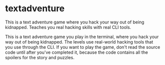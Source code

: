 # textadventure
This is a text adventure game where you hack your way out of being kidnapped. Teaches you real hacking skills with real CLI tools.

This is a text adventure game you play in the terminal, where you hack your way out of being kidnapped. The levels use real-world hacking tools that you use through the CLI. If you want to play the game, don't read the source code until after you've completed it, because the code contains all the spoilers for the story and puzzles.
